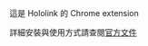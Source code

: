 這是 Hololink 的 Chrome extension 

詳細安裝與使用方式請查閱<a href="https://www.notion.so/summerbud/Pre-Alpha-Test-Released-Note-71bc03df3def43cfad04d83204db32eb" target="_blank">官方文件</a>



